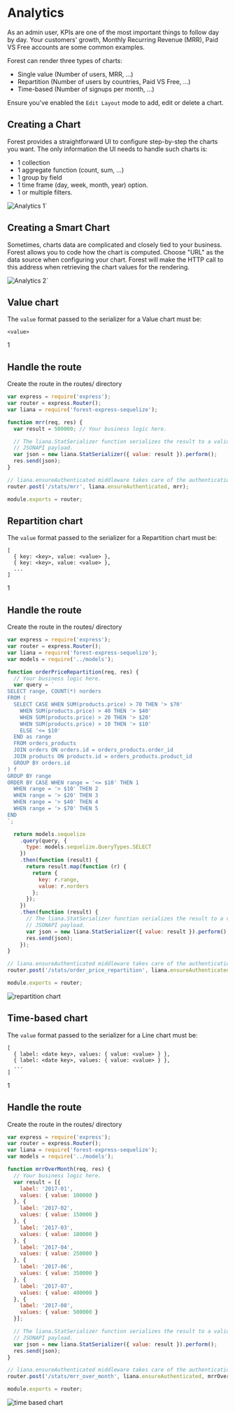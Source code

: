 # Analytics

As an admin user, KPIs are one of the most important things to follow day by
day. Your customers' growth, Monthly Recurring Revenue (MRR), Paid VS Free
accounts are some common examples.

Forest can render three types of charts:

- Single value (Number of users, MRR, ...)
- Repartition (Number of users by countries, Paid VS Free, ...)
- Time-based (Number of signups per month, ...)

Ensure you've enabled the `Edit Layout` mode to add, edit or delete a chart.

## Creating a Chart

Forest provides a straightforward UI to configure step-by-step the charts you
want. The only information the UI needs to handle such charts is:

- 1 collection
- 1 aggregate function (count, sum, ...)
- 1 group by field
- 1 time frame (day, week, month, year) option.
- 1 or multiple filters.

![Analytics 1`](/public/img/analytics-1.png)

## Creating a Smart Chart

Sometimes, charts data are complicated and closely tied to your business.
Forest allows you to code how the chart is computed. Choose "URL" as the
data source when configuring your chart. Forest will make the HTTP call to
this address when retrieving the chart values for the rendering.

![Analytics 2`](/public/img/analytics-2.png)

## Value chart

The `value` format passed to the serializer for a Value chart must be:

```
<value>
```

<div class="l-step l-mb l-pt">
  <span class="l-step__number l-step__number--active u-f-l u-hm-r">1</span>
  <div class="u-o-h">
    <h2 class="l-step__title">Handle the route</h2>
    <p class="l-step__description">Create the route in the routes/ directory</p>
  </div>
</div>

```javascript
var express = require('express');
var router = express.Router();
var liana = require('forest-express-sequelize');

function mrr(req, res) {
  var result = 500000; // Your business logic here.

  // The liana.StatSerializer function serializes the result to a valid
  // JSONAPI payload.
  var json = new liana.StatSerializer({ value: result }).perform();
  res.send(json);
}

// liana.ensureAuthenticated middleware takes care of the authentication for you.
router.post('/stats/mrr', liana.ensureAuthenticated, mrr);

module.exports = router;
```

## Repartition chart

The `value` format passed to the serializer for a Repartition chart must be:

```
[
  { key: <key>, value: <value> },
  { key: <key>, value: <value> },
  ...
]
```

<div class="l-step l-mb l-pt">
  <span class="l-step__number l-step__number--active u-f-l u-hm-r">1</span>
  <div class="u-o-h">
    <h2 class="l-step__title">Handle the route</h2>
    <p class="l-step__description">Create the route in the routes/ directory</p>
  </div>
</div>

```javascript
var express = require('express');
var router = express.Router();
var liana = require('forest-express-sequelize');
var models = require('../models');

function orderPriceRepartition(req, res) {
  // Your business logic here.
  var query = `
SELECT range, COUNT(*) norders
FROM (
  SELECT CASE WHEN SUM(products.price) > 70 THEN '> $70'
    WHEN SUM(products.price) > 40 THEN '> $40'
    WHEN SUM(products.price) > 20 THEN '> $20'
    WHEN SUM(products.price) > 10 THEN '> $10'
    ELSE '<= $10'
  END as range
  FROM orders_products
  JOIN orders ON orders.id = orders_products.order_id
  JOIN products ON products.id = orders_products.product_id
  GROUP BY orders.id
) f
GROUP BY range
ORDER BY CASE WHEN range = '<= $10' THEN 1
  WHEN range = '> $10' THEN 2
  WHEN range = '> $20' THEN 3
  WHEN range = '> $40' THEN 4
  WHEN range = '> $70' THEN 5
END
`;

  return models.sequelize
    .query(query, {
      type: models.sequelize.QueryTypes.SELECT
    })
    .then(function (result) {
      return result.map(function (r) {
        return {
          key: r.range,
          value: r.norders
        };
      });
    })
    .then(function (result) {
      // The liana.StatSerializer function serializes the result to a valid
      // JSONAPI payload.
      var json = new liana.StatSerializer({ value: result }).perform();
      res.send(json);
    });
}

// liana.ensureAuthenticated middleware takes care of the authentication for you.
router.post('/stats/order_price_repartition', liana.ensureAuthenticated, orderPriceRepartition);

module.exports = router;

```

![repartition chart](/public/img/analytics-3.png "Repartition chart")

## Time-based chart

The `value` format passed to the serializer for a Line chart must be:

```
[
  { label: <date key>, values: { value: <value> } },
  { label: <date key>, values: { value: <value> } },
  ...
]
```

<div class="l-step l-mb l-pt">
  <span class="l-step__number l-step__number--active u-f-l u-hm-r">1</span>
  <div class="u-o-h">
    <h2 class="l-step__title">Handle the route</h2>
    <p class="l-step__description">Create the route in the routes/ directory</p>
  </div>
</div>

```javascript
var express = require('express');
var router = express.Router();
var liana = require('forest-express-sequelize');
var models = require('../models');

function mrrOverMonth(req, res) {
  // Your business logic here.
  var result = [{
    label: '2017-01',
    values: { value: 100000 }
  }, {
    label: '2017-02',
    values: { value: 150000 }
  }, {
    label: '2017-03',
    values: { value: 180000 }
  }, {
    label: '2017-04',
    values: { value: 250000 }
  }, {
    label: '2017-06',
    values: { value: 350000 }
  }, {
    label: '2017-07',
    values: { value: 400000 }
  }, {
    label: '2017-08',
    values: { value: 500000 }
  }];

  // The liana.StatSerializer function serializes the result to a valid
  // JSONAPI payload.
  var json = new liana.StatSerializer({ value: result }).perform();
  res.send(json);
}

// liana.ensureAuthenticated middleware takes care of the authentication for you.
router.post('/stats/mrr_over_month', liana.ensureAuthenticated, mrrOverMonth);

module.exports = router;

```

![time based chart](/public/img/analytics-4.png "Time based chart")

